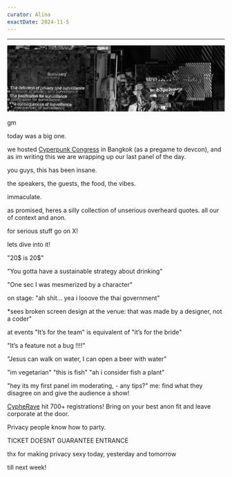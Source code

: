 ```yaml
---
curator: Alina
exactDate: 2024-11-5
---
```


<!--
### Insights

### Knowledge

### Inspiration

### Inspiration: Going On(Line) an offering of media from the web

### Inspiration: Going Off(Line) an offering of IRL events 

### Explorer 

### Saucy Quote
-->

---

<img width="1200" alt="" src="https://raw.githubusercontent.com/web3privacy/news/refs/heads/main/web/public/img/w3pn-rome-meetup-jensei.png">


gm

today was a big one. 

we hosted [Cyperpunk Congress](https://lu.ma/w3pn-meetup-devcon7) in Bangkok (as a pregame to devcon), and as im writing this we are wrapping up our last panel of the day. 

you guys, this has been insane. 

the speakers, the guests, the food, the vibes. 

immaculate. 

as promised, heres a silly collection of unserious overheard quotes. all our of context and anon. 

for serious stuff go on X! 

lets dive into it! 

"20$ is 20$"

"You gotta have a sustainable strategy about drinking"

"One sec I was mesmerized by a character"

on stage: "ah shit... yea i looove the thai government"

*sees broken screen design at the venue: that was made by a designer, not a coder" 

at events "It’s for the team" is equivalent of "it’s for the bride" 

"It’s a feature not a bug !!!!"

"Jesus can walk on water, I can open a beer with water"

"im vegetarian" "this is fish" "ah i consider fish a plant" 

"hey its my first panel im moderating, - any tips?"
me: find what they disagree on and give the audience a show!

[CypheRave](https://lu.ma/gqmn3nsl?tk=0alI9J) hit 700+ registrations! Bring on your best anon fit and leave corporate at the door. 

Privacy people know how to party. 

TICKET DOESNT GUARANTEE ENTRANCE 

thx for making privacy sexy today, yesterday and tomorrow 

till next week! 
